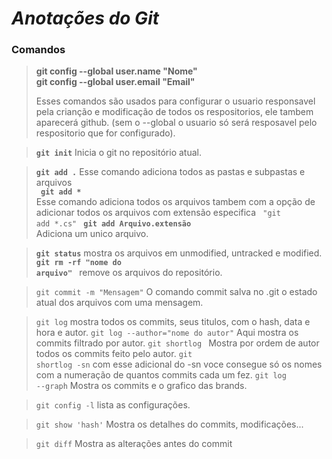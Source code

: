 # *Anotações do Git*

### Comandos

> **git config --global user.name "Nome" <br>
> git config --global user.email "Email"**
> <p>Esses comandos são usados para configurar o usuario responsavel pela crianção e modificação de todos os respositorios, ele tambem aparecerá github. (sem o --global o usuario só será resposavel pelo respositorio que for configurado).<p> 

><code>**git init**</code> Inicia o git no repositório atual.

> <code>**git add .**</code> Esse comando adiciona todos as pastas e subpastas e arquivos <br>
> **<code> git add * </code>** Esse comando adiciona todos os arquivos tambem com a opção de adicionar todos os arquivos com extensão especifica  <code> "git add *.cs" </code>
> <code>**git add Arquivo.extensão** </code> Adiciona um unico arquivo.
  
><code>**git status**</code> mostra os arquivos em unmodified, untracked e modified.<br>
><code>**git rm -rf "nome do arquivo"** </code> remove os arquivos do repositório.
 
><code>git commit -m "Mensagem"</code> O comando commit salva no .git o estado atual dos arquivos com uma mensagem.
  
><code>git log</code> mostra todos os commits, seus titulos, com o hash, data e hora e autor.
><code>git log --author="nome do autor"</code> Aqui mostra os commits filtrado por autor.
><code>git shortlog </code> Mostra por ordem de autor todos os commits feito pelo autor. <code>git shortlog -sn</code> com esse adicional do -sn voce consegue só os nomes com a numeração de quantos commits cada um fez. 
><code>git log --graph</code> Mostra os commits e o grafico das brands.
  
><code>git config -l</code> lista as configurações.

  
><code>git show 'hash'</code> Mostra os detalhes do commits, modificações...
  
><code>git diff</code> Mostra as alterações antes do commit

  
  
